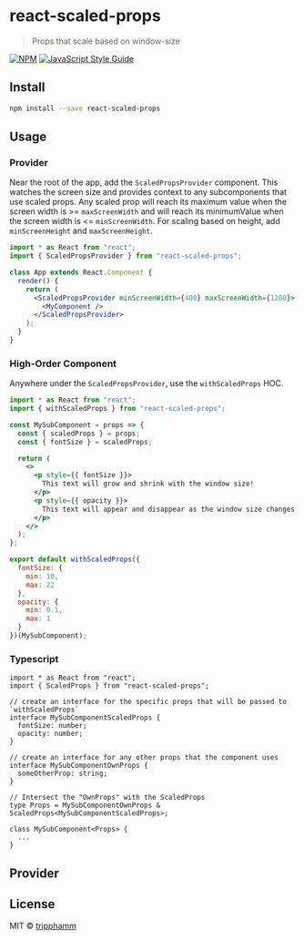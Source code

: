 # react-scaled-props

> Props that scale based on window-size

[![NPM](https://img.shields.io/npm/v/react-scaled-props.svg)](https://www.npmjs.com/package/react-scaled-props) [![JavaScript Style Guide](https://img.shields.io/badge/code_style-standard-brightgreen.svg)](https://standardjs.com)

## Install

```bash
npm install --save react-scaled-props
```

## Usage

### Provider

Near the root of the app, add the `ScaledPropsProvider` component. This watches the screen size and provides context to any subcomponents that use scaled props. Any scaled prop will reach its maximum value when the screen width is >= `maxScreenWidth` and will reach its minimumValue when the screen width is <= `minScreenWidth`. For scaling based on height, add `minScreenHeight` and `maxScreenHeight`.

```jsx
import * as React from "react";
import { ScaledPropsProvider } from "react-scaled-props";

class App extends React.Component {
  render() {
    return (
      <ScaledPropsProvider minScreenWidth={400} maxScreenWidth={1200}>
        <MyComponent />
      </ScaledPropsProvider>
    );
  }
}
```

### High-Order Component

Anywhere under the `ScaledPropsProvider`, use the `withScaledProps` HOC.

```jsx
import * as React from "react";
import { withScaledProps } from "react-scaled-props";

const MySubComponent = props => {
  const { scaledProps } = props;
  const { fontSize } = scaledProps;

  return (
    <>
      <p style={{ fontSize }}>
        This text will grow and shrink with the window size!
      </p>
      <p style={{ opacity }}>
        This text will appear and disappear as the window size changes!
      </p>
    </>
  );
};

export default withScaledProps({
  fontSize: {
    min: 10,
    max: 22
  },
  opacity: {
    min: 0.1,
    max: 1
  }
})(MySubComponent);
```

### Typescript

```tsx
import * as React from "react";
import { ScaledProps } from "react-scaled-props";

// create an interface for the specific props that will be passed to `withScaledProps`
interface MySubComponentScaledProps {
  fontSize: number;
  opacity: number;
}

// create an interface for any other props that the component uses
interface MySubComponentOwnProps {
  someOtherProp: string;
}

// Intersect the "OwnProps" with the ScaledProps
type Props = MySubComponentOwnProps & ScaledProps<MySubComponentScaledProps>;

class MySubComponent<Props> {
  ...
}
```

## Provider

##

## License

MIT © [tripphamm](https://github.com/tripphamm)
